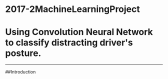 # 2017-2MachineLearningProject
# Using Convolution Neural Network to classify distracting driver's posture.
----------------------------------------------------------------------------
##Introduction

